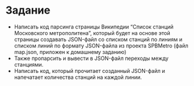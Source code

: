 # Задание
* Написать код парсинга страницы Википедии “Список станций Московского метрополитена”, который будет на основе этой страницы создавать JSON-файл со списком станций по линиям и списком линий по формату JSON-файла из проекта SPBMetro (файл map.json, приложен к домашнему заданию)
* Также пропарсить и вывести в JSON-файл переходы между станциями.
* Написать код, который прочитает созданный JSON-файл и напечатает количества станций на каждой линии.
